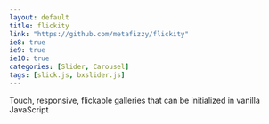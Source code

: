```yaml
---
layout: default
title: flickity
link: "https://github.com/metafizzy/flickity"
ie8: true
ie9: true
ie10: true
categories: [Slider, Carousel]
tags: [slick.js, bxslider.js]
---
```

Touch, responsive, flickable galleries that can be initialized in vanilla JavaScript
